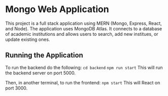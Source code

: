 # Mongo Web Application
This project is a full stack application using MERN (Mongo, Express, React, and Node). The application uses MongoDB Atlas. It connects to a database of academic institutions and allows users to search, add new institues, or update existing ones. 

## Running the Application
To run the backend do the following:
`cd backend`
`npm run start`
This will run the backend server on port 5000. 

Then, in another terminal, to run the frontend:
`npm start`
This will React on port 3000. 
